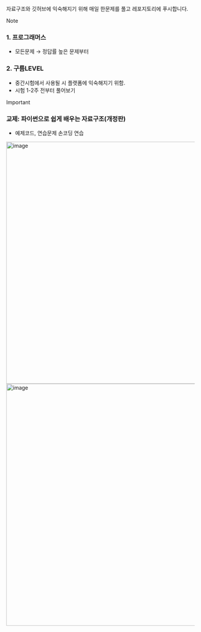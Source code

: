 자료구조와 깃허브에 익숙해지기 위해 매일 한문제를 풀고 레포지토리에 푸시합니다.

> [!NOTE]
> <h3>1. 프로그래머스 </h3>
> <ul>
>   <li> 모든문제 → 정답률 높은 문제부터</li>
> </ul>
> <h3>2. 구름LEVEL </h3>
> <ul>
>   <li>중간시험에서 사용될 시 플랫폼에 익숙해지기 위함.</li>
>   <li>시험 1-2주 전부터 풀어보기</li>
> </ul>


> [!IMPORTANT]
> <h3>교제: 파이썬으로 쉽게 배우는 자료구조(개정판)</h3>
> <ul>
>   <li>예제코드, 연습문제 손코딩 연습</li>
> </ul>
> <img width="647" alt="image" src="https://github.com/user-attachments/assets/42eace3e-a35e-4803-a3a7-19452677e520" />
> <img width="647" alt="image" src="https://github.com/user-attachments/assets/589bcd66-4002-437c-93d0-fd047334bd18" />



